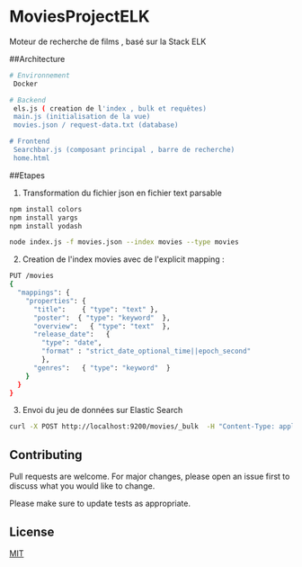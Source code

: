 # MoviesProjectELK

Moteur de recherche de films , basé sur la Stack ELK

##Architecture 

```bash
# Environnement 
 Docker 

# Backend
 els.js ( creation de l'index , bulk et requêtes)
 main.js (initialisation de la vue)
 movies.json / request-data.txt (database)

# Frontend
 Searchbar.js (composant principal , barre de recherche)
 home.html
```


##Etapes

1. Transformation du fichier json en fichier text parsable

```bash
npm install colors
npm install yargs
npm install yodash

node index.js -f movies.json --index movies --type movies
```


2. Creation de l'index movies avec de l'explicit mapping :

```bash
PUT /movies
{
  "mappings": {
    "properties": {
      "title":    { "type": "text" },  
      "poster":  { "type": "keyword"  }, 
      "overview":   { "type": "text"  },
      "release_date":   { 
        "type": "date",
        "format" : "strict_date_optional_time||epoch_second"  
        },
      "genres":   { "type": "keyword"  }
    }
  }
}
```

3. Envoi du jeu de données sur Elastic Search 

```bash
curl -X POST http://localhost:9200/movies/_bulk  -H "Content-Type: application/json" --data-binary @request-data.txt
```


## Contributing
Pull requests are welcome. For major changes, please open an issue first to discuss what you would like to change.

Please make sure to update tests as appropriate.

## License
[MIT](https://choosealicense.com/licenses/mit/)